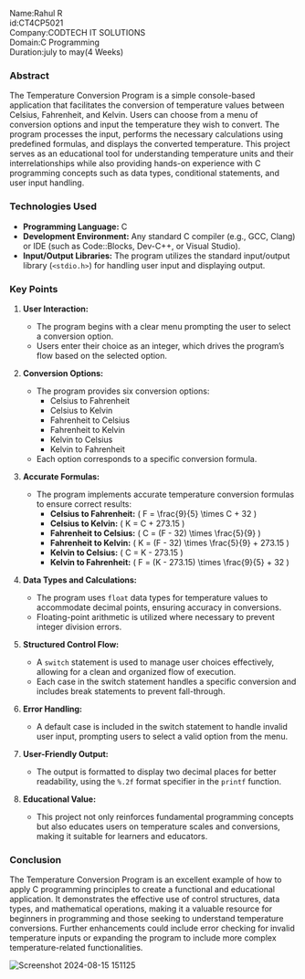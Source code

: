 Name:Rahul R  
id:CT4CP5021  
Company:CODTECH IT SOLUTIONS  
Domain:C Programming  
Duration:july to may(4 Weeks)   




### Abstract
The Temperature Conversion Program is a simple console-based application that facilitates the conversion of temperature values between Celsius, Fahrenheit, and Kelvin. Users can choose from a menu of conversion options and input the temperature they wish to convert. The program processes the input, performs the necessary calculations using predefined formulas, and displays the converted temperature. This project serves as an educational tool for understanding temperature units and their interrelationships while also providing hands-on experience with C programming concepts such as data types, conditional statements, and user input handling.

### Technologies Used
- **Programming Language:** C
- **Development Environment:** Any standard C compiler (e.g., GCC, Clang) or IDE (such as Code::Blocks, Dev-C++, or Visual Studio).
- **Input/Output Libraries:** The program utilizes the standard input/output library (`<stdio.h>`) for handling user input and displaying output.

### Key Points
1. **User Interaction:**
   - The program begins with a clear menu prompting the user to select a conversion option.
   - Users enter their choice as an integer, which drives the program’s flow based on the selected option.

2. **Conversion Options:**
   - The program provides six conversion options:
     - Celsius to Fahrenheit
     - Celsius to Kelvin
     - Fahrenheit to Celsius
     - Fahrenheit to Kelvin
     - Kelvin to Celsius
     - Kelvin to Fahrenheit
   - Each option corresponds to a specific conversion formula.

3. **Accurate Formulas:**
   - The program implements accurate temperature conversion formulas to ensure correct results:
     - **Celsius to Fahrenheit:** \( F = \frac{9}{5} \times C + 32 \)
     - **Celsius to Kelvin:** \( K = C + 273.15 \)
     - **Fahrenheit to Celsius:** \( C = (F - 32) \times \frac{5}{9} \)
     - **Fahrenheit to Kelvin:** \( K = (F - 32) \times \frac{5}{9} + 273.15 \)
     - **Kelvin to Celsius:** \( C = K - 273.15 \)
     - **Kelvin to Fahrenheit:** \( F = (K - 273.15) \times \frac{9}{5} + 32 \)

4. **Data Types and Calculations:**
   - The program uses `float` data types for temperature values to accommodate decimal points, ensuring accuracy in conversions.
   - Floating-point arithmetic is utilized where necessary to prevent integer division errors.

5. **Structured Control Flow:**
   - A `switch` statement is used to manage user choices effectively, allowing for a clean and organized flow of execution.
   - Each case in the switch statement handles a specific conversion and includes break statements to prevent fall-through.

6. **Error Handling:**
   - A default case is included in the switch statement to handle invalid user input, prompting users to select a valid option from the menu.

7. **User-Friendly Output:**
   - The output is formatted to display two decimal places for better readability, using the `%.2f` format specifier in the `printf` function.

8. **Educational Value:**
   - This project not only reinforces fundamental programming concepts but also educates users on temperature scales and conversions, making it suitable for learners and educators.

### Conclusion
The Temperature Conversion Program is an excellent example of how to apply C programming principles to create a functional and educational application. It demonstrates the effective use of control structures, data types, and mathematical operations, making it a valuable resource for beginners in programming and those seeking to understand temperature conversions. Further enhancements could include error checking for invalid temperature inputs or expanding the program to include more complex temperature-related functionalities.

![Screenshot 2024-08-15 151125](https://github.com/user-attachments/assets/9345a2db-e8f9-4c40-a870-a08e9c705778)
